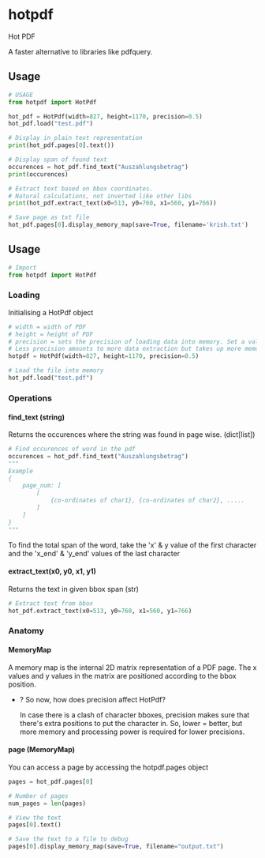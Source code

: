# hotpdf
Hot PDF

A faster alternative to libraries like pdfquery.

## Usage

```python
# USAGE
from hotpdf import HotPdf

hot_pdf = HotPdf(width=827, height=1170, precision=0.5)
hot_pdf.load("test.pdf")

# Display in plain text representation
print(hot_pdf.pages[0].text())

# Display span of found text
occurences = hot_pdf.find_text("Auszahlungsbetrag")
print(occurences)

# Extract text based on bbox coordinates.
# Natural calculations, not inverted like other libs
print(hot_pdf.extract_text(x0=513, y0=760, x1=560, y1=766))

# Save page as txt file
hot_pdf.pages[0].display_memory_map(save=True, filename='krish.txt')


```

## Usage

```python
# Import
from hotpdf import HotPdf
```

### Loading
Initialising a HotPdf object
```python
# width = width of PDF
# height = height of PDF
# precision = sets the precision of loading data into memory. Set a value within 0 to 1.
# Less precision amounts to more data extraction but takes up more memory and processing time.
hotpdf = HotPdf(width=827, height=1170, precision=0.5)

# Load the file into memory
hot_pdf.load("test.pdf")
```

### Operations
#### find_text (string)
Returns the occurences where the string was found in page wise. (dict[list])
```python
# Find occurences of word in the pdf
occurences = hot_pdf.find_text("Auszahlungsbetrag")
"""
Example
{
    page_num: [
        [
            {co-ordinates of char1}, {co-ordinates of char2}, .....
        ]
    ]
}
"""
```
To find the total span of the word, take the 'x' & y value of the first character and the 'x_end' & 'y_end' values of the last character 

#### extract_text(x0, y0, x1, y1)
Returns the text in given bbox span (str)
```python
# Extract text from bbox
hot_pdf.extract_text(x0=513, y0=760, x1=560, y1=766)
```

### Anatomy

#### MemoryMap
A memory map is the internal 2D matrix representation of a PDF page. The x values and y values in the matrix are positioned according to the bbox position.

- ? So now, how does precision affect HotPdf?
    
    In case there is a clash of character bboxes, precision makes sure that there's extra positions to put the character in. So, lower = better, but more memory and processing power is required for lower precisions.

 
#### page (MemoryMap)
You can access a page by accessing the hotpdf.pages object
```python
pages = hot_pdf.pages[0]

# Number of pages
num_pages = len(pages)

# View the text
pages[0].text()

# Save the text to a file to debug
pages[0].display_memory_map(save=True, filename="output.txt")